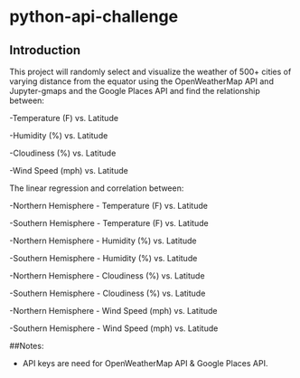 # python-api-challenge
## Introduction
 This project will randomly select and visualize the weather of 500+ cities of varying distance from the equator using the OpenWeatherMap API and Jupyter-gmaps and the Google Places API and find the relationship between:
 
-Temperature (F) vs. Latitude


-Humidity (%) vs. Latitude


-Cloudiness (%) vs. Latitude


-Wind Speed (mph) vs. Latitude


 The linear regression and correlation between:
 
 
-Northern Hemisphere - Temperature (F) vs. Latitude


-Southern Hemisphere - Temperature (F) vs. Latitude


-Northern Hemisphere - Humidity (%) vs. Latitude


-Southern Hemisphere - Humidity (%) vs. Latitude


-Northern Hemisphere - Cloudiness (%) vs. Latitude


-Southern Hemisphere - Cloudiness (%) vs. Latitude


-Northern Hemisphere - Wind Speed (mph) vs. Latitude


-Southern Hemisphere - Wind Speed (mph) vs. Latitude

##Notes:
- API keys are need for OpenWeatherMap API & Google Places API.
